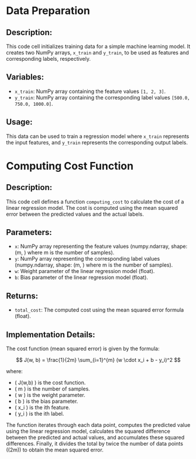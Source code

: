 # Data Preparation

## Description:
This code cell initializes training data for a simple machine learning model. It creates two NumPy arrays, `x_train` and `y_train`, to be used as features and corresponding labels, respectively.

## Variables:
- `x_train`: NumPy array containing the feature values `[1, 2, 3]`.
- `y_train`: NumPy array containing the corresponding label values `[500.0, 750.0, 1000.0]`.

## Usage:
This data can be used to train a regression model where `x_train` represents the input features, and `y_train` represents the corresponding output labels.


# Computing Cost Function

## Description:
This code cell defines a function `computing_cost` to calculate the cost of a linear regression model. The cost is computed using the mean squared error between the predicted values and the actual labels.

## Parameters:
- `x`: NumPy array representing the feature values (numpy.ndarray, shape: (m, ) where m is the number of samples).
- `y`: NumPy array representing the corresponding label values (numpy.ndarray, shape: (m, ) where m is the number of samples).
- `w`: Weight parameter of the linear regression model (float).
- `b`: Bias parameter of the linear regression model (float).

## Returns:
- `total_cost`: The computed cost using the mean squared error formula (float).

## Implementation Details:
The cost function (mean squared error) is given by the formula:

$$ J(w, b) = \frac{1}{2m} \sum_{i=1}^{m} (w \cdot x_i + b - y_i)^2 $$

where:
- \( J(w,b) \) is the cost function.
- \( m \) is the number of samples.
- \( w \) is the weight parameter.
- \( b \) is the bias parameter.
- \( x_i \) is the ith feature.
- \( y_i \) is the ith label.

The function iterates through each data point, computes the predicted value using the linear regression model, calculates the squared difference between the predicted and actual values, and accumulates these squared differences. Finally, it divides the total by twice the number of data points (\(2m\)) to obtain the mean squared error.

